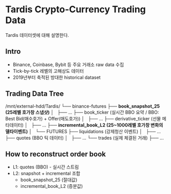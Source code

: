 # Tardis Crypto-Currency Trading Data

Tardis 데이터셋에 대해 설명한다.

## Intro

- Binance, Coinbase, Bybit 등 주요 거래소 raw data 수집
- Tick-by-tick 레벨의 고해상도 데이터
- 2019년부터 축적된 방대한 historical dataset

## Trading Data Tree

/mnt/external-hdd/Tardis/
└── binance-futures
    ├── **book_snapshot_25 (25레벨 호가창 스냅샷)**
    │   ├── ...
    ├── book_ticker (실시간 BBO 요약 / BBO: Best Bid(매수호가) + Offer(매도호가))
    │   ├── ...
    ├── derivative_ticker (선물 메타데이터)
    │   ├── ...
    ├── **incremental_book_L2 (25~1000레벨 호가창 변화의 델타이벤트)**
    │   └── FUTURES
    ├── liquidations (강제청산 이벤트)
    │   ├── ...
    ├── quotes (BBO 틱 데이터)
    │   ├── ...
    └── trades (실제 체결된 거래)
        ├── ...

## How to reconstruct order book

- L1: quotes (BBO) - 실시간 스트림
- L2: snapshot + incremental 조합
  - book_snapshot_25 (절대값)
  - incremental_book_L2 (증분값)